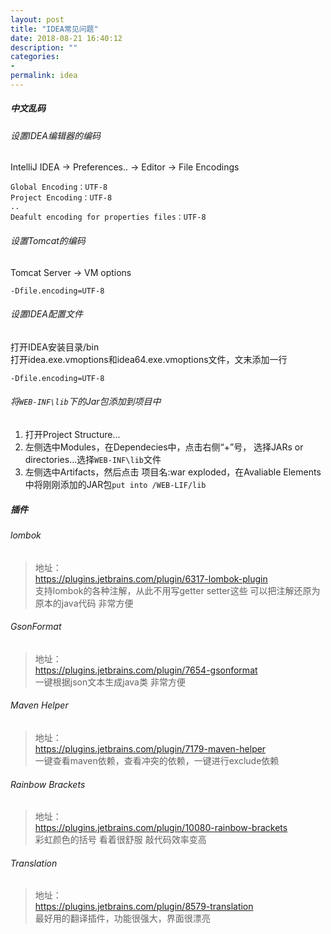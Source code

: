 ```yaml
---
layout: post
title: "IDEA常见问题"
date: 2018-08-21 16:40:12
description: ""
categories:
-
permalink: idea
---
```


##### 中文乱码
###### 设置IDEA编辑器的编码
IntelliJ IDEA -> Preferences.. -> Editor -> File Encodings
```vim
Global Encoding：UTF-8
Project Encoding：UTF-8
..
Deafult encoding for properties files：UTF-8
```

###### 设置Tomcat的编码
Tomcat Server -> VM options
```vim
-Dfile.encoding=UTF-8
```

###### 设置IDEA配置文件
打开IDEA安装目录/bin  
打开idea.exe.vmoptions和idea64.exe.vmoptions文件，文末添加一行
```vim
-Dfile.encoding=UTF-8
```

###### 将`WEB-INF\lib`下的Jar包添加到项目中
1. 打开Project Structure...
2. 左侧选中Modules，在Dependecies中，点击右侧“+”号，
   选择JARs or directories...选择`WEB-INF\lib`文件
3. 左侧选中Artifacts，然后点击 项目名:war exploded，在Avaliable Elements中将刚刚添加的JAR包`put into /WEB-LIF/lib`

##### 插件
###### lombok
> 地址：  
> https://plugins.jetbrains.com/plugin/6317-lombok-plugin  
> 支持lombok的各种注解，从此不用写getter setter这些 可以把注解还原为原本的java代码 非常方便

###### GsonFormat
> 地址：  
> https://plugins.jetbrains.com/plugin/7654-gsonformat  
> 一键根据json文本生成java类 非常方便

###### Maven Helper
> 地址：  
> https://plugins.jetbrains.com/plugin/7179-maven-helper  
> 一键查看maven依赖，查看冲突的依赖，一键进行exclude依赖

###### Rainbow Brackets
> 地址：  
> https://plugins.jetbrains.com/plugin/10080-rainbow-brackets  
> 彩虹颜色的括号 看着很舒服 敲代码效率变高

###### Translation
> 地址：  
> https://plugins.jetbrains.com/plugin/8579-translation  
> 最好用的翻译插件，功能很强大，界面很漂亮
